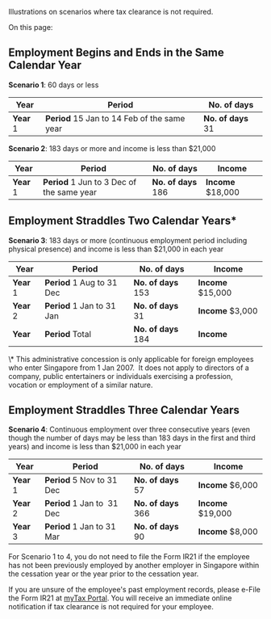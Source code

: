 Illustrations on scenarios where tax clearance is not required.

On this page:

## Employment Begins and Ends in the Same Calendar Year

**Scenario 1**: 60 days or less

| Year | Period | No. of days |
| --- | --- | --- |
| **Year** 1 | **Period** 15 Jan to 14 Feb of the same year | **No. of days** 31 |

**Scenario 2**: 183 days or more and income is less than $21,000

| Year | Period | No. of days | Income |
| --- | --- | --- | --- |
| **Year** 1 | **Period** 1 Jun to 3 Dec of the same year | **No. of days** 186 | **Income** $18,000 |

## Employment Straddles Two Calendar Years\*

**Scenario 3**: 183 days or more (continuous employment period including physical presence) and income is less than $21,000 in each year

| Year | Period | No. of days | Income |
| --- | --- | --- | --- |
| **Year** 1 | **Period** 1 Aug to 31 Dec | **No. of days** 153 | **Income** $15,000 |
| **Year** 2 | **Period** 1 Jan to 31 Jan | **No. of days** 31 | **Income** $3,000 |
| **Year** | **Period** Total | **No. of days** 184 | **Income** |

\\* This administrative concession is only applicable for foreign employees who enter Singapore from 1 Jan 2007.  It does not apply to directors of a company, public entertainers or individuals exercising a profession, vocation or employment of
a similar nature.

## Employment Straddles Three Calendar Years

**Scenario 4**: Continuous employment over three consecutive years (even though the number of days may be less than 183 days in the first and third years) and income is less than $21,000 in each year

| Year | Period | No. of days | Income |
| --- | --- | --- | --- |
| **Year** 1 | **Period** 5 Nov to 31 Dec | **No. of days** 57 | **Income** $6,000 |
| **Year** 2 | **Period** 1 Jan to  31 Dec | **No. of days** 366 | **Income** $19,000 |
| **Year** 3 | **Period** 1 Jan to 31 Mar | **No. of days** 90 | **Income** $8,000 |

For Scenario 1 to 4, you do not need to file the Form IR21 if the employee has not been previously employed by another employer in Singapore within the cessation year or the year prior to the cessation year.

If you are unsure of the employee's past employment records, please e-File the Form IR21 at [myTax Portal](https://mytax.iras.gov.sg/). You will receive an immediate online notification if tax clearance is not required for your employee.